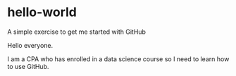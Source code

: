 # hello-world
A simple exercise to get me started with GitHub

Hello everyone.

I am a CPA who has enrolled in a data science course so I need to learn how to use GitHub.
